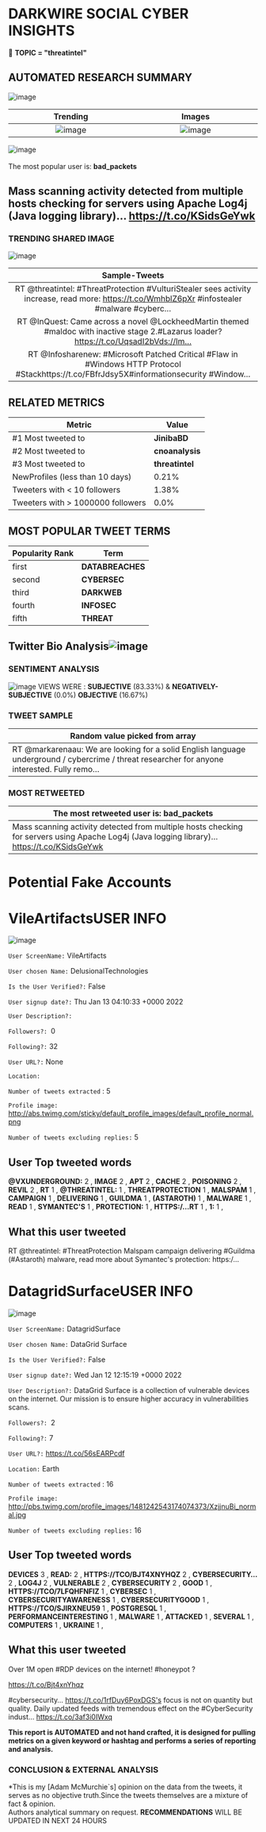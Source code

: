 # DARKWIRE SOCIAL CYBER INSIGHTS 
&#x1F34E; **TOPIC = "threatintel"**

## AUTOMATED RESEARCH SUMMARY
  ![image](darkLogo.png)   

|  Trending  |   Images | 
:-------------------------:|:-------------------------:
|  ![image](assets/threatintel/imageFile1.jpg)     <img width=200/> | ![image](assets/threatintel/imageFile2.jpg) <img width=200/> |   
 
 
![image](assets/threatintel/TWEETS.png)
<br></br>
The most popular user is: **bad_packets**  
 

## Mass scanning activity detected from multiple hosts checking for servers using Apache Log4j (Java logging library)… https://t.co/KSidsGeYwk 

  




### TRENDING SHARED IMAGE

![image](assets/threatintel/twitterPostedImage.png)



|                **Sample-Tweets**        |
| :-------------: |
| RT @threatintel: #ThreatProtection #VulturiStealer sees activity increase, read more: https://t.co/WmhblZ6pXr #infostealer #malware #cyberc… |
| RT @InQuest: Came across a novel @LockheedMartin themed #maldoc with inactive stage 2.#Lazarus loader?  https://t.co/UqsadI2bVds://lm… |
| RT @Infosharenew: #Microsoft Patched Critical #Flaw in #Windows HTTP Protocol #Stackhttps://t.co/FBfrJdsy5X#informationsecurity #Window… |

## RELATED METRICS<br>
| Metric | Value |
| ------------- | ------------- |
| #1 Most tweeted to  | **JinibaBD** |
| #2 Most tweeted to  | **cnoanalysis** |
| #3 Most tweeted to  | **threatintel** |
| NewProfiles (less than 10 days) | 0.21%  |
| Tweeters with < 10 followers  | 1.38%|
| Tweeters with > 1000000 followers  | 0.0%  |



## MOST POPULAR TWEET TERMS 


| Popularity Rank  | Term |
| ------------- | ------------- |
| first  | **DATABREACHES**  |
| second  | **CYBERSEC**  |
| third  | **DARKWEB** |
| fourth  | **INFOSEC**  |
| fifth  | **THREAT**  |


## Twitter Bio Analysis![image](assets/threatintel/BIO.png)
### SENTIMENT ANALYSIS
![image](assets/threatintel/sentiment.png)
VIEWS WERE : **SUBJECTIVE**  (83.33%) & **NEGATIVELY-SUBJECTIVE** (0.0%) **OBJECTIVE** (16.67%)

### TWEET SAMPLE 
| Random value picked from array |
| ------------- |
|RT @markarenaau: We are looking for a solid English language underground / cybercrime / threat researcher for anyone interested. Fully remo… |

### MOST RETWEETED 

| The most retweeted user is: **bad_packets**  |
| ------------- |
| Mass scanning activity detected from multiple hosts checking for servers using Apache Log4j (Java logging library)… https://t.co/KSidsGeYwk |

# Potential Fake Accounts
 
# VileArtifactsUSER INFO
![image](http://abs.twimg.com/sticky/default_profile_images/default_profile_normal.png)
 
`User ScreenName:` VileArtifacts 
 
`User chosen Name:` DelusionalTechnologies 
 
`Is the User Verified?:` False 
 
`User signup date?:` Thu Jan 13 04:10:33 +0000 2022 
 
`User Description?:`  
 
`Followers?: `0 
 
`Following?:` 32 
 
`User URL?:` None 
 
`Location:`  
 
`Number of tweets extracted`  : 5 
 
`Profile image:` http://abs.twimg.com/sticky/default_profile_images/default_profile_normal.png 
 
`Number of tweets excluding replies:` 5 
 

 

 
## User Top tweeted words 
 
**@VXUNDERGROUND:** 2 , **IMAGE** 2 , **APT** 2 , **CACHE** 2 , **POISONING** 2 , **REVIL** 2 , **RT** 1 , **@THREATINTEL:** 1 , **THREATPROTECTION** 1 , **MALSPAM** 1 , **CAMPAIGN** 1 , **DELIVERING** 1 , **GUILDMA** 1 , **(ASTAROTH)** 1 , **MALWARE** 1 , **READ** 1 , **SYMANTEC'S** 1 , **PROTECTION:** 1 , **HTTPS:/…RT** 1 , **1:** 1 , 
 
## What this user tweeted
 
RT @threatintel: #ThreatProtection Malspam campaign delivering #Guildma (#Astaroth) malware, read more about Symantec's protection: https:/…
 
# DatagridSurfaceUSER INFO
![image](http://pbs.twimg.com/profile_images/1481242543174074373/XzjjnuBi_normal.jpg)
 
`User ScreenName:` DatagridSurface 
 
`User chosen Name:` DataGrid Surface 
 
`Is the User Verified?:` False 
 
`User signup date?:` Wed Jan 12 12:15:19 +0000 2022 
 
`User Description?:` DataGrid Surface is a collection of vulnerable devices on the internet. Our mission is to ensure higher accuracy in vulnerabilities scans. 
 
`Followers?: `2 
 
`Following?:` 7 
 
`User URL?:` https://t.co/56sEARPcdf 
 
`Location:` Earth 
 
`Number of tweets extracted`  : 16 
 
`Profile image:` http://pbs.twimg.com/profile_images/1481242543174074373/XzjjnuBi_normal.jpg 
 
`Number of tweets excluding replies:` 16 
 

 

 
## User Top tweeted words 
 
**DEVICES** 3 , **READ:** 2 , **HTTPS://TCO/BJT4XNYHQZ** 2 , **CYBERSECURITY…** 2 , **LOG4J** 2 , **VULNERABLE** 2 , **CYBERSECURITY** 2 , **GOOD** 1 , **HTTPS://TCO/7LFQHFNFIZ** 1 , **CYBERSEC** 1 , **CYBERSECURITYAWARENESS** 1 , **CYBERSECURITYGOOD** 1 , **HTTPS://TCO/SJIRXNEU59** 1 , **POSTGRESQL** 1 , **PERFORMANCEINTERESTING** 1 , **MALWARE** 1 , **ATTACKED** 1 , **SEVERAL** 1 , **COMPUTERS** 1 , **UKRAINE** 1 , 
 
## What this user tweeted
 
Over 1M open #RDP devices on the internet! #honeypot ?

https://t.co/Bjt4xnYhqz

#cybersecurity… https://t.co/1rfDuy6PoxDGS's focus is not on quantity but quality. Daily updated feeds with tremendous effect on the #CyberSecurity indust… https://t.co/3af3i0IWxq
 

<b> This report is AUTOMATED and not hand crafted, it is designed for pulling metrics on a given keyword or hashtag and performs a series of reporting and analysis.</b>  
### CONCLUSION & EXTERNAL ANALYSIS

*This is my [Adam McMurchie`s] opinion on the data from the tweets, it serves as no objective truth.Since the tweets themselves are a mixture of fact & opinion.<br>
Authors analytical summary on request.
**RECOMMENDATIONS** WILL BE UPDATED IN NEXT  24 HOURS <br>